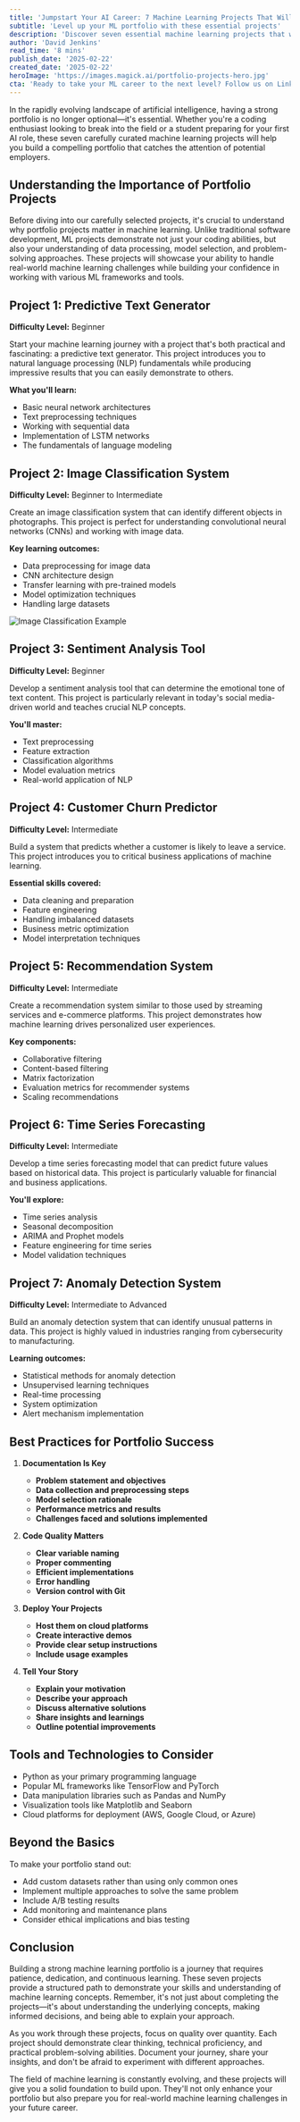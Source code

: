 ```yaml
---
title: 'Jumpstart Your AI Career: 7 Machine Learning Projects That Will Make Your Portfolio Shine'
subtitle: 'Level up your ML portfolio with these essential projects'
description: 'Discover seven essential machine learning projects that will transform your portfolio and kickstart your AI career. From beginner-friendly text generators to advanced anomaly detection systems, learn the key skills employers are looking for in ML professionals.'
author: 'David Jenkins'
read_time: '8 mins'
publish_date: '2025-02-22'
created_date: '2025-02-22'
heroImage: 'https://images.magick.ai/portfolio-projects-hero.jpg'
cta: 'Ready to take your ML career to the next level? Follow us on LinkedIn for daily insights, project tips, and exclusive career opportunities in artificial intelligence and machine learning!'
---
```


In the rapidly evolving landscape of artificial intelligence, having a strong portfolio is no longer optional—it's essential. Whether you're a coding enthusiast looking to break into the field or a student preparing for your first AI role, these seven carefully curated machine learning projects will help you build a compelling portfolio that catches the attention of potential employers.

## Understanding the Importance of Portfolio Projects

Before diving into our carefully selected projects, it's crucial to understand why portfolio projects matter in machine learning. Unlike traditional software development, ML projects demonstrate not just your coding abilities, but also your understanding of data processing, model selection, and problem-solving approaches. These projects will showcase your ability to handle real-world machine learning challenges while building your confidence in working with various ML frameworks and tools.

## Project 1: Predictive Text Generator

**Difficulty Level:** Beginner

Start your machine learning journey with a project that's both practical and fascinating: a predictive text generator. This project introduces you to natural language processing (NLP) fundamentals while producing impressive results that you can easily demonstrate to others.

**What you'll learn:**
- Basic neural network architectures
- Text preprocessing techniques
- Working with sequential data
- Implementation of LSTM networks
- The fundamentals of language modeling

## Project 2: Image Classification System

**Difficulty Level:** Beginner to Intermediate

Create an image classification system that can identify different objects in photographs. This project is perfect for understanding convolutional neural networks (CNNs) and working with image data.

**Key learning outcomes:**
- Data preprocessing for image data
- CNN architecture design
- Transfer learning with pre-trained models
- Model optimization techniques
- Handling large datasets

![Image Classification Example](https://url.to.generated.image.classification.example.jpg)

## Project 3: Sentiment Analysis Tool

**Difficulty Level:** Beginner

Develop a sentiment analysis tool that can determine the emotional tone of text content. This project is particularly relevant in today's social media-driven world and teaches crucial NLP concepts.

**You'll master:**
- Text preprocessing
- Feature extraction
- Classification algorithms
- Model evaluation metrics
- Real-world application of NLP

## Project 4: Customer Churn Predictor

**Difficulty Level:** Intermediate

Build a system that predicts whether a customer is likely to leave a service. This project introduces you to critical business applications of machine learning.

**Essential skills covered:**
- Data cleaning and preparation
- Feature engineering
- Handling imbalanced datasets
- Business metric optimization
- Model interpretation techniques

## Project 5: Recommendation System

**Difficulty Level:** Intermediate

Create a recommendation system similar to those used by streaming services and e-commerce platforms. This project demonstrates how machine learning drives personalized user experiences.

**Key components:**
- Collaborative filtering
- Content-based filtering
- Matrix factorization
- Evaluation metrics for recommender systems
- Scaling recommendations

## Project 6: Time Series Forecasting

**Difficulty Level:** Intermediate

Develop a time series forecasting model that can predict future values based on historical data. This project is particularly valuable for financial and business applications.

**You'll explore:**
- Time series analysis
- Seasonal decomposition
- ARIMA and Prophet models
- Feature engineering for time series
- Model validation techniques

## Project 7: Anomaly Detection System

**Difficulty Level:** Intermediate to Advanced

Build an anomaly detection system that can identify unusual patterns in data. This project is highly valued in industries ranging from cybersecurity to manufacturing.

**Learning outcomes:**
- Statistical methods for anomaly detection
- Unsupervised learning techniques
- Real-time processing
- System optimization
- Alert mechanism implementation

## Best Practices for Portfolio Success

1. **Documentation Is Key**
   - **Problem statement and objectives**
   - **Data collection and preprocessing steps**
   - **Model selection rationale**
   - **Performance metrics and results**
   - **Challenges faced and solutions implemented**

2. **Code Quality Matters**
   - **Clear variable naming**
   - **Proper commenting**
   - **Efficient implementations**
   - **Error handling**
   - **Version control with Git**

3. **Deploy Your Projects**
   - **Host them on cloud platforms**
   - **Create interactive demos**
   - **Provide clear setup instructions**
   - **Include usage examples**

4. **Tell Your Story**
   - **Explain your motivation**
   - **Describe your approach**
   - **Discuss alternative solutions**
   - **Share insights and learnings**
   - **Outline potential improvements**

## Tools and Technologies to Consider

- Python as your primary programming language
- Popular ML frameworks like TensorFlow and PyTorch
- Data manipulation libraries such as Pandas and NumPy
- Visualization tools like Matplotlib and Seaborn
- Cloud platforms for deployment (AWS, Google Cloud, or Azure)

## Beyond the Basics

To make your portfolio stand out:
- Add custom datasets rather than using only common ones
- Implement multiple approaches to solve the same problem
- Include A/B testing results
- Add monitoring and maintenance plans
- Consider ethical implications and bias testing

## Conclusion

Building a strong machine learning portfolio is a journey that requires patience, dedication, and continuous learning. These seven projects provide a structured path to demonstrate your skills and understanding of machine learning concepts. Remember, it's not just about completing the projects—it's about understanding the underlying concepts, making informed decisions, and being able to explain your approach.

As you work through these projects, focus on quality over quantity. Each project should demonstrate clear thinking, technical proficiency, and practical problem-solving abilities. Document your journey, share your insights, and don't be afraid to experiment with different approaches.

The field of machine learning is constantly evolving, and these projects will give you a solid foundation to build upon. They'll not only enhance your portfolio but also prepare you for real-world machine learning challenges in your future career.